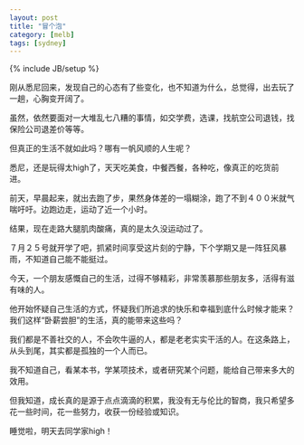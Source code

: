 ```yaml
---
layout: post
title: "冒个泡"
category: [melb]
tags: [sydney]
---
```

{% include JB/setup %}

刚从悉尼回来，发现自己的心态有了些变化，也不知道为什么，总觉得，出去玩了一趟，心胸变开阔了。

虽然，依然要面对一大堆乱七八糟的事情，如交学费，选课，找航空公司退钱，找保险公司退差价等等。

但真正的生活不就如此吗？哪有一帆风顺的人生呢？

悉尼，还是玩得太high了，天天吃美食，中餐西餐，各种吃，像真正的吃货前进。

前天，早晨起来，就出去跑了步，果然身体差的一塌糊涂，跑了不到４００米就气喘吁吁。边跑边走，运动了近一个小时。

结果，现在走路大腿肌肉酸痛，真的是太久没运动过了。

７月２５号就开学了吧，抓紧时间享受这片刻的宁静，下个学期又是一阵狂风暴雨，不知道自己能不能挺过。

今天，一个朋友感慨自己的生活，过得不够精彩，非常羡慕那些朋友多，活得有滋有味的人。

他开始怀疑自己生活的方式，怀疑我们所追求的快乐和幸福到底什么时候才能来？我们这样“卧薪尝胆”的生活，真的能带来这些吗？

我们都是不善社交的人，不会吹牛逼的人，都是老老实实干活的人。在这条路上，从头到尾，其实都是孤独的一个人而已。

我不知道自己，看某本书，学某项技术，或者研究某个问题，能给自己带来多大的效用。

但我知道，成长真的是源于点点滴滴的积累，我没有无与伦比的智商，我只希望多花一些时间，花一些努力，收获一份经验或知识。

睡觉啦，明天去同学家high！